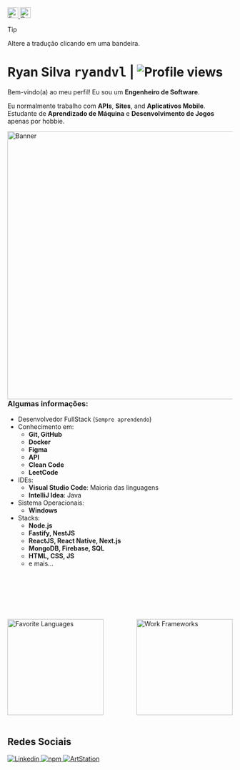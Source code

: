 <!-- TRANSLATIONS -->
<a href="./README.md">
  <picture>
    <source
      media="(prefers-color-scheme: dark)"
      height="24px"
      srcset="https://raw.githubusercontent.com/lipis/flag-icons/b919a036693ee1ee0434ef5ae05f93543fc4f437/flags/4x3/us.svg"
    >
    <source
      media="(prefers-color-scheme: light)"
      height="24px"
      srcset="https://raw.githubusercontent.com/lipis/flag-icons/b919a036693ee1ee0434ef5ae05f93543fc4f437/flags/4x3/us.svg"
    >
    <img alt="English (en-US)">
  </picture>
</a>
<a href="./README_pt-BR.md">
  <picture>
    <source
      media="(prefers-color-scheme: dark)"
      height="24px"
      srcset="https://raw.githubusercontent.com/lipis/flag-icons/b919a036693ee1ee0434ef5ae05f93543fc4f437/flags/4x3/br.svg"
    >
    <source
      media="(prefers-color-scheme: light)"
      height="24px"
      srcset="https://raw.githubusercontent.com/lipis/flag-icons/b919a036693ee1ee0434ef5ae05f93543fc4f437/flags/4x3/br.svg"
    >
    <img alt="Português do Brasil (pt-BR)">
  </picture>
</a>

> [!TIP]
> Altere a tradução clicando em uma bandeira.

<!-- TITLE -->
<h1>Ryan Silva <kbd>ryandvl</kbd> | <img src="https://komarev.com/ghpvc/?username=ryandvl&color=blue" alt="Profile views" /></h1>

<!-- DESCRIPTION -->
<p>Bem-vindo(a) ao meu perfil! Eu sou um <b>Engenheiro de Software</b>.</p>

Eu normalmente trabalho com **APIs**, **Sites**, and **Aplicativos Mobile**. Estudante de **Aprendizado de Máquina** e **Desenvolvimento de Jogos** apenas por hobbie.

<!-- BANNER -->
<picture>
  <source
    media="(prefers-color-scheme: dark)"
    height="600px"
    srcset="https://i.imgur.com/H2PGkM0.png"
  >
  <source
    media="(prefers-color-scheme: light)"
    height="600px"
    srcset="https://i.imgur.com/H2PGkM0.png"
  >
  <img align="right" alt="Banner">
</picture>

### Algumas informações:
- Desenvolvedor FullStack (`Sempre aprendendo`)
- Conhecimento em:
  - **Git, GitHub**
  - **Docker**
  - **Figma**
  - **API**
  - **Clean Code**
  - **LeetCode**
- IDEs:
  - **Visual Studio Code**: Maioria das linguagens
  - **IntelliJ Idea**: Java
- Sistema Operacionais:
  - **Windows**
- Stacks:
  - **Node.js**
  - **Fastify, NestJS**
  - **ReactJS, React Native, Next.js**
  - **MongoDB, Firebase, SQL**
  - **HTML, CSS, JS**
  - e mais...

<br align="center" />
<br align="center" />
<br align="center" />
<br align="center" />
<br align="center" />
<br align="center" />

<!-- FAVORITE LANGUAGES -->
<picture>
  <source
    media="(prefers-color-scheme: dark)"
    height="215px"
    srcset="https://i.imgur.com/VhK0mZG.png"
  >
  <source
    media="(prefers-color-scheme: light)"
    height="215px"
    srcset="https://i.imgur.com/K5hIDZE.png"
  >
  <img align="center" alt="Favorite Languages">
</picture>

<!-- WORK FRAMEWORKS -->
<picture>
  <source
    media="(prefers-color-scheme: dark)"
    height="215px"
    srcset="https://i.imgur.com/ddhMArB.png"
  >
  <source
    media="(prefers-color-scheme: light)"
    height="215px"
    srcset="https://i.imgur.com/v5QO55B.png"
  >
  <img align="right" alt="Work Frameworks">
</picture>

<br />
<br />

<h2>Redes Sociais</h2>

<!-- LINKEDIN -->
<a href="https://www.linkedin.com/in/ryandvl" target="_blank">
  <picture>
    <source
      media="(prefers-color-scheme: dark)"
      srcset="https://img.shields.io/badge/linkedin-white?style=for-the-badge&logo=linkedin&color=0072b1&logoColor=white"
    >
    <source
      media="(prefers-color-scheme: light)"
      srcset="https://img.shields.io/badge/linkedin-white?style=for-the-badge&logo=linkedin&color=960096&logoColor=white"
    >
    <img alt="Linkedin">
  </picture>
</a>

<!-- NPM -->
<a href="https://www.npmjs.com/~ryandvl" target="_blank">
  <picture>
    <source
      media="(prefers-color-scheme: dark)"
      srcset="https://img.shields.io/badge/npm-white?style=for-the-badge&logo=npm&color=cc3534&logoColor=white"
    >
    <source
      media="(prefers-color-scheme: light)"
      srcset="https://img.shields.io/badge/npm-white?style=for-the-badge&logo=npm&color=cc3534&logoColor=white"
    >
    <img alt="npm">
  </picture>
</a>

<!-- ARTSTATION -->
<a href="https://www.artstation.com/ryandvl" target="_blank">
  <picture>
    <source
      media="(prefers-color-scheme: dark)"
      srcset="https://img.shields.io/badge/artstation-white?style=for-the-badge&logo=artstation&color=0099e5&logoColor=white"
    >
    <source
      media="(prefers-color-scheme: light)"
      srcset="https://img.shields.io/badge/artstation-white?style=for-the-badge&logo=artstation&color=0099e5&logoColor=white"
    >
    <img alt="ArtStation">
  </picture>
</a>
